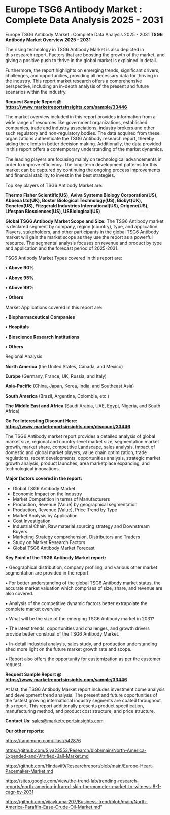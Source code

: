 # Europe TSG6 Antibody Market : Complete Data Analysis 2025 - 2031
Europe TSG6 Antibody Market : Complete Data Analysis 2025 - 2031
<Strong> TSG6 Antibody Market Overview 2025 - 2031</strong>

The rising technology in TSG6 Antibody Market is also depicted in this research report. Factors that are boosting the growth of the market, and giving a positive push to thrive in the global market is explained in detail.

Furthermore, the report highlights on emerging trends, significant drivers, challenges, and opportunities, providing all necessary data for thriving in the industry. This report market research offers a comprehensive perspective, including an in-depth analysis of the present and future scenarios within the industry.

<strong>Request Sample Report @ <a href=https://www.marketreportsinsights.com/sample/33446>https://www.marketreportsinsights.com/sample/33446</a></strong>

The market overview included in this report provides information from a wide range of resources like government organizations, established companies, trade and industry associations, industry brokers and other such regulatory and non-regulatory bodies. The data acquired from these organizations authenticate the TSG6 Antibody research report, thereby aiding the clients in better decision making. Additionally, the data provided in this report offers a contemporary understanding of the market dynamics.

The leading players are focusing mainly on technological advancements in order to improve efficiency. The long-term development patterns for this market can be captured by continuing the ongoing process improvements and financial stability to invest in the best strategies.

Top Key players of TSG6 Antibody Market are:

<strong>Thermo Fisher Scientific(US), Aviva Systems Biology Corporation(US), Abbexa Ltd(UK), Boster Biological Technology(US), Biobyt(UK), Genetex(US), Fitzgerald Industries International(US), Origene(US), Lifespan Biosciences(US), USBiological(US)</strong>

<strong><b>Global TSG6 Antibody Market Scope and Size:</b></strong>
The TSG6 Antibody market is declared segment by company, region (country), type, and application. Players, stakeholders, and other participants in the global TSG6 Antibody market will gain the market scope as they use the report as a powerful resource. The segmental analysis focuses on revenue and product by type and application and the forecast period of 2025-2031.

TSG6 Antibody Market Types covered in this report are:

<strong>•  Above 90%

•  Above 95%

•  Above 99%

•  Others</strong>

Market Applications covered in this report are:

<strong>•  Biopharmaceutical Companies

•  Hospitals

•  Bioscience Research Institutions

•  Others</strong> 

Regional Analysis

<strong>North America</strong> (the United States, Canada, and Mexico)

<strong>Europe</strong> (Germany, France, UK, Russia, and Italy)

<strong>Asia-Pacific</strong> (China, Japan, Korea, India, and Southeast Asia)

<strong>South America</strong> (Brazil, Argentina, Colombia, etc.)

<strong>The Middle East and Africa</strong> (Saudi Arabia, UAE, Egypt, Nigeria, and South Africa)

<strong>Go For Interesting Discount Here: <a href=https://www.marketreportsinsights.com/discount/33446>https://www.marketreportsinsights.com/discount/33446</a></strong>

The TSG6 Antibody market report provides a detailed analysis of global market size, regional and country-level market size, segmentation market growth, market share, competitive Landscape, sales analysis, impact of domestic and global market players, value chain optimization, trade regulations, recent developments, opportunities analysis, strategic market growth analysis, product launches, area marketplace expanding, and technological innovations.

<strong><b>Major factors covered in the report:</b></strong>
<ul>
  <li>Global TSG6 Antibody Market </li>
  <li>Economic Impact on the Industry</li>
  <li>Market Competition in terms of Manufacturers</li>
  <li>Production, Revenue (Value) by geographical segmentation</li>
  <li>Production, Revenue (Value), Price Trend by Type</li>
  <li>Market Analysis by Application</li>
  <li>Cost Investigation</li>
  <li>Industrial Chain, Raw material sourcing strategy and Downstream Buyers</li>
  <li>Marketing Strategy comprehension, Distributors and Traders</li>
  <li>Study on Market Research Factors</li>
  <li>Global TSG6 Antibody Market Forecast</li>
</ul>

<strong><b>Key Point of the TSG6 Antibody Market report:</b></strong>

• Geographical distribution, company profiling, and various other market segmentation are provided in the report.

• For better understanding of the global TSG6 Antibody market status, the accurate market valuation which comprises of size, share, and revenue are also covered.

• Analysis of the competitive dynamic factors better extrapolate the complete market overview

• What will be the size of the emerging TSG6 Antibody market in 2031?

• The latest trends, opportunities and challenges, and growth drivers provide better construal of the TSG6 Antibody Market.

• In-detail industrial analysis, sales study, and production understanding shed more light on the future market growth rate and scope.

• Report also offers the opportunity for customization as per the customer request.

<strong>Request Sample Report @ <a href=https://www.marketreportsinsights.com/sample/33446>https://www.marketreportsinsights.com/sample/33446</a></strong>

At last, the TSG6 Antibody Market report includes investment come analysis and development trend analysis. The present and future opportunities of the fastest growing international industry segments are coated throughout this report. This report additionally presents product specification, manufacturing method, and product cost structure, and price structure.

<strong>Contact Us:</strong>
sales@marketreportsinsights.com

<strong>Our other reports:</strong>

<a href=https://tanomuno.com/illust/542876>https://tanomuno.com/illust/542876</a>

<a href=https://github.com/Siya23553/Research/blob/main/North-America-Expended-and-Vitrified-Ball-Market.md>https://github.com/Siya23553/Research/blob/main/North-America-Expended-and-Vitrified-Ball-Market.md</a>

<a href=https://github.com/Hindavii9/Researchreport/blob/main/Europe-Heart-Pacemaker-Market.md>https://github.com/Hindavii9/Researchreport/blob/main/Europe-Heart-Pacemaker-Market.md</a>

<a href=https://sites.google.com/view/the-trend-lab/trending-research-reports/north-america-infrared-skin-thermometer-market-to-witness-8-1-cagr-by-2031>https://sites.google.com/view/the-trend-lab/trending-research-reports/north-america-infrared-skin-thermometer-market-to-witness-8-1-cagr-by-2031</a>

<a href=https://github.com/vijaykumar207/Business-trend/blob/main/North-America-Paraffin-Ease-Crude-Oil-Market.md>https://github.com/vijaykumar207/Business-trend/blob/main/North-America-Paraffin-Ease-Crude-Oil-Market.md</a>"
